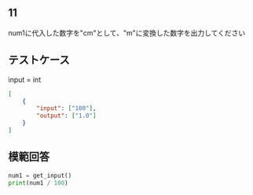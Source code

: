 ## 11

num1に代入した数字を"cm"として、"m"に変換した数字を出力してください

## テストケース
input = int
```json
[
	{
		"input": ["100"],
		"output": ["1.0"]
	}
]
```

## 模範回答
```python
num1 = get_input()
print(num1 / 100)
```